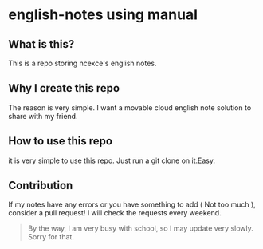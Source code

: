 # english-notes using manual

## What is this?
This is a repo storing ncexce's english notes.



## Why I create this repo
The reason is very simple. I want a movable cloud english note solution to share with my friend.




## How to use this repo
it is very simple to use this repo. Just run a git clone on it.Easy.



## Contribution

If my notes have any errors or you have something to add \( Not too much \), consider a pull request! I will check the requests every weekend.

> By the way, I am very busy with school, so I may update very slowly. Sorry for that.